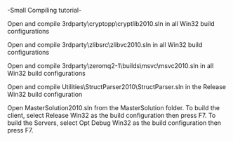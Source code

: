 -Small Compiling tutorial-

Open and compile 3rdparty\cryptopp\cryptlib2010.sln in all Win32 build configurations

Open and compile 3rdparty\zlibsrc\zlibvc2010.sln in all Win32 build configurations

Open and compile 3rdparty\zeromq2-1\builds\msvc\msvc2010.sln in all Win32 build configurations

Open and compile Utilities\StructParser2010\StructParser.sln in the Release Win32 build configuration

Open MasterSolution2010.sln from the MasterSolution folder. To build the client, select Release Win32 as the build configuration then press F7. To build the Servers, select Opt Debug Win32 as the build configuration then press F7.